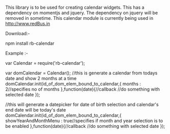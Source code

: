 This library is to be used for creating calendar widgets. This has a dependency on momentjs and jquery.
The dependency on jquery will be removed in sometime. This calendar module is currently being used in http://www.redBus.in

Download:-

npm install rb-calendar


Example :-

var Calendar = require('rb-calendar');

var domCalendar = Calendar();
//this is generate a calendar from todays date and show 2 months at a time
domCalendar.init(id_of_dom_elem_bound_to_calendar,{
	months : 2//specifies no of months
},function(date){//callback
	//do something with selected date
});

//this will generate a datepicker for date of birth selection and calendar's end date will be today's date
domCalendar.init(id_of_dom_elem_bound_to_calendar,{
	showYearAndMonthMenu : true//specifies if month and year selection is to be enabled
},function(date){//callback
	//do something with selected date
});
